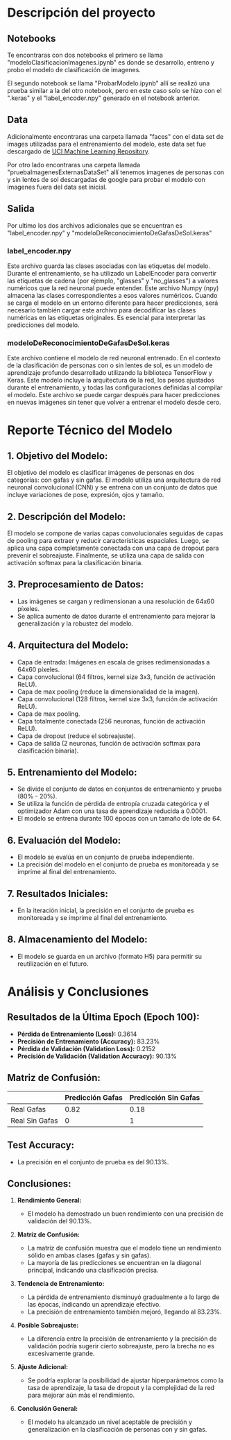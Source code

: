 # Descripción del proyecto

## Notebooks

Te encontraras con dos notebooks el primero se llama "modeloClasificacionImagenes.ipynb" es donde se desarrollo, entreno y probo el modelo de clasificación de imagenes.

El segundo notebook se llama "ProbarModelo.ipynb" allí se realizó una prueba similar a la del otro notebook, pero en este caso solo se hizo con el ".keras" y el "label_encoder.npy" generado en el notebook anterior.

## Data
Adicionalmente encontraras una carpeta llamada "faces" con el data set de images utilizadas para el entrenamiento del modelo, este data set fue descargado de [UCI Machine Learning Repository](https://archive.ics.uci.edu/ml/datasets/CMU+Face+Images).

Por otro lado encontraras una carpeta llamada "pruebaImagenesExternasDataSet" allí tenemos imagenes de personas con y sin lentes de sol descargadas de google para probar el modelo con imagenes fuera del data set inicial.

## Salida

Por ultimo los dos archivos adicionales que se encuentran es "label_encoder.npy" y "modeloDeReconocimientoDeGafasDeSol.keras"

### label_encoder.npy

Este archivo guarda las clases asociadas con las etiquetas del modelo. Durante el entrenamiento, se ha utilizado un LabelEncoder para convertir las etiquetas de cadena (por ejemplo, "glasses" y "no_glasses") a valores numéricos que la red neuronal puede entender. Este archivo Numpy (npy) almacena las clases correspondientes a esos valores numéricos. Cuando se carga el modelo en un entorno diferente para hacer predicciones, será necesario también cargar este archivo para decodificar las clases numéricas en las etiquetas originales. Es esencial para interpretar las predicciones del modelo.

### modeloDeReconocimientoDeGafasDeSol.keras

Este archivo contiene el modelo de red neuronal entrenado. En el contexto de la clasificación de personas con o sin lentes de sol, es un modelo de aprendizaje profundo desarrollado utilizando la biblioteca TensorFlow y Keras. Este modelo incluye la arquitectura de la red, los pesos ajustados durante el entrenamiento, y todas las configuraciones definidas al compilar el modelo. Este archivo se puede cargar después para hacer predicciones en nuevas imágenes sin tener que volver a entrenar el modelo desde cero.




# Reporte Técnico del Modelo

## 1. Objetivo del Modelo:

El objetivo del modelo es clasificar imágenes de personas en dos categorías: con gafas y sin gafas. El modelo utiliza una arquitectura de red neuronal convolucional (CNN) y se entrena con un conjunto de datos que incluye variaciones de pose, expresión, ojos y tamaño.

## 2. Descripción del Modelo:

El modelo se compone de varias capas convolucionales seguidas de capas de pooling para extraer y reducir características espaciales. Luego, se aplica una capa completamente conectada con una capa de dropout para prevenir el sobreajuste. Finalmente, se utiliza una capa de salida con activación softmax para la clasificación binaria.

## 3. Preprocesamiento de Datos:

- Las imágenes se cargan y redimensionan a una resolución de 64x60 píxeles.
- Se aplica aumento de datos durante el entrenamiento para mejorar la generalización y la robustez del modelo.

## 4. Arquitectura del Modelo:

- Capa de entrada: Imágenes en escala de grises redimensionadas a 64x60 píxeles.
- Capa convolucional (64 filtros, kernel size 3x3, función de activación ReLU).
- Capa de max pooling (reduce la dimensionalidad de la imagen).
- Capa convolucional (128 filtros, kernel size 3x3, función de activación ReLU).
- Capa de max pooling.
- Capa totalmente conectada (256 neuronas, función de activación ReLU).
- Capa de dropout (reduce el sobreajuste).
- Capa de salida (2 neuronas, función de activación softmax para clasificación binaria).

## 5. Entrenamiento del Modelo:

- Se divide el conjunto de datos en conjuntos de entrenamiento y prueba (80% - 20%).
- Se utiliza la función de pérdida de entropía cruzada categórica y el optimizador Adam con una tasa de aprendizaje reducida a 0.0001.
- El modelo se entrena durante 100 épocas con un tamaño de lote de 64.

## 6. Evaluación del Modelo:

- El modelo se evalúa en un conjunto de prueba independiente.
- La precisión del modelo en el conjunto de prueba es monitoreada y se imprime al final del entrenamiento.

## 7. Resultados Iniciales:

- En la iteración inicial, la precisión en el conjunto de prueba es monitoreada y se imprime al final del entrenamiento.

## 8. Almacenamiento del Modelo:

- El modelo se guarda en un archivo (formato H5) para permitir su reutilización en el futuro.


# Análisis y Conclusiones

## Resultados de la Última Epoch (Epoch 100):

- **Pérdida de Entrenamiento (Loss):** 0.3614
- **Precisión de Entrenamiento (Accuracy):** 83.23%
- **Pérdida de Validación (Validation Loss):** 0.2152
- **Precisión de Validación (Validation Accuracy):** 90.13%

## Matriz de Confusión:

|               | Predicción Gafas | Predicción Sin Gafas |
|---------------|------------------|----------------------|
| Real Gafas    |       0.82       |         0.18         |
| Real Sin Gafas|        0         |           1          |



## Test Accuracy:

- La precisión en el conjunto de prueba es del 90.13%.

## Conclusiones:

1. **Rendimiento General:**
   - El modelo ha demostrado un buen rendimiento con una precisión de validación del 90.13%.

2. **Matriz de Confusión:**
   - La matriz de confusión muestra que el modelo tiene un rendimiento sólido en ambas clases (gafas y sin gafas).
   - La mayoría de las predicciones se encuentran en la diagonal principal, indicando una clasificación precisa.

3. **Tendencia de Entrenamiento:**
   - La pérdida de entrenamiento disminuyó gradualmente a lo largo de las épocas, indicando un aprendizaje efectivo.
   - La precisión de entrenamiento también mejoró, llegando al 83.23%.

4. **Posible Sobreajuste:**
   - La diferencia entre la precisión de entrenamiento y la precisión de validación podría sugerir cierto sobreajuste, pero la brecha no es excesivamente grande.

5. **Ajuste Adicional:**
   - Se podría explorar la posibilidad de ajustar hiperparámetros como la tasa de aprendizaje, la tasa de dropout y la complejidad de la red para mejorar aún más el rendimiento.

6. **Conclusión General:**
   - El modelo ha alcanzado un nivel aceptable de precisión y generalización en la clasificación de personas con y sin gafas.

